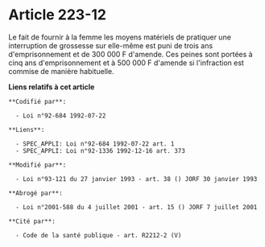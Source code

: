 # Article 223-12

Le fait de fournir à la femme les moyens matériels de pratiquer une interruption de grossesse sur elle-même est puni de trois
ans d'emprisonnement et de 300 000 F d'amende. Ces peines sont portées à cinq ans d'emprisonnement et à 500 000 F d'amende si
l'infraction est commise de manière habituelle.

**Liens relatifs à cet article**

	**Codifié par**:

	  - Loi n°92-684 1992-07-22

	**Liens**:

	  - SPEC_APPLI: Loi n°92-684 1992-07-22 art. 1
	  - SPEC_APPLI: Loi n°92-1336 1992-12-16 art. 373

	**Modifié par**:

	  - Loi n°93-121 du 27 janvier 1993 - art. 38 () JORF 30 janvier 1993

	**Abrogé par**:

	  - Loi n°2001-588 du 4 juillet 2001 - art. 15 () JORF 7 juillet 2001

	**Cité par**:

	  - Code de la santé publique - art. R2212-2 (V)
